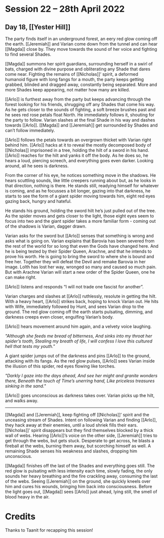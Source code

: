 # Session 22 – 28th April 2022
## Day 18, [[Yester Hill]]

The party finds itself in an underground forest, an eery red glow coming off the earth.  [[Jeremiah]] and Varian come down from the tunnel and can hear [[Magda]] close by. They move towards the sound of her voice and fighting to find several Shades.

[[Magda]] summons her spirit guardians, surrounding herself in a swirl of bats, charged with divine purpose and obliterating any Shade that dares come near. Fighting the remains of [[Nicholas]]’ spirit, a deformed humanoid figure with long fangs for a mouth, the party keeps getting grabbed, blinded and dragged away, constantly being separated. More and more Shades keep appearing, not matter how many are killed.

[[Arlo]] is furthest away from the party but keeps advancing through the forest looking for his friends, shrugging off any Shades that come his way. As he gets closer to the sounds of fighting, a soft breeze brushes past and he sees red rose petals float North. He immediately follows it, shouting for the party to follow. Varian slashes at the final Shade in his way and dashes towards [[Arlo]]. [[Magda]] and [[Jeremiah]] get surrounded by Shades and can’t follow immediately.

[[Arlo]] follows the petals towards an overgrown thicket with Varian right behind him. [[Arlo]] hacks at it to reveal the mostly decomposed body of [[Nicholas]] imprisoned in a tree, holding the hilt of a sword in his hand. [[Arlo]] reaches for the hilt and yanks it off the body. As he does so, he hears a loud, piercing screech, and everything goes even darker. Looking around, all he sees is darkness. 

From the corner of his eye, he notices something move in the shadows. He hears scuttling sounds, like little creepers running about but, as he looks in that direction, nothing is there. He stands still, readying himself for whatever is coming, and as he focusses a bit longer, gazing into that darkness, he starts to see the form of a giant spider moving towards him, eight red eyes gazing back, hungry and hateful.

He stands his ground, holding the sword hilt he’s just pulled out of the tree. As the spider moves and gets closer to the light, those eight eyes seem to focus into two and the giant spider takes a more familiar form - coming out of the shadows is Varian, dagger drawn.

Varian asks for the sword but [[Arlo]] senses that something is wrong and asks what is going on. Varian explains that Barovia has been severed from the rest of the world for so long that even the Gods have changed here. And he is being tested by their Spider Queen, Arachne, and that he intends to prove his worth. He is going to bring the sword to where she is bound and free her. Together they will defeat the Devil and remake Barovia in her image. Lolth has lost her way, wronged so many and caused so much pain. But with Arachne Varian will start a new order of the Spider Queen, one he can make right.

[[Arlo]] listens and responds “I will not trade one fascist for another”.

Varian charges and slashes at [[Arlo]] ruthlessly, resolute in getting the hilt. With a heavy heart, [[Arlo]] strikes back, hoping to knock Varian out. He hits with Wife, immediately followed by Hunt, and sees Varian drop to the ground. The red glow coming off the earth starts pulsating, dimming, and darkness creeps even closer, engulfing Varian’s body.

[[Arlo]] hears movement around him again, and a velvety voice laughing.

*"Although she feeds me bread of bitterness,*
*And sinks into my throat her spider’s tooth,*
*Stealing my breath of life, I will confess*
*I love this cultured hell that tests my youth."*

A giant spider jumps out of the darkness and pins [[Arlo]] to the ground, attacking with its fangs. As the red glow pulses, [[Arlo]] sees Varian inside the illusion of this spider, red eyes flowing like torches.

*"Darkly I gaze into the days ahead,*
*And see her might and granite wonders there,*
*Beneath the touch of Time’s unerring hand,*
*Like priceless treasures sinking in the sand."*

[[Arlo]] goes unconscious as darkness takes over. Varian picks up the hilt, and walks away.

___

[[Magda]] and [[Jeremiah]], keep fighting off [[Nicholas]]’ spirit and the unceasing stream of Shades. Intent on following Varian and finding [[Arlo]], they hack away at their enemies, until a loud shriek fills their ears. [[Nicholas]]’ spirit disappears but they find themselves blocked by a thick wall of webs. Hearing [[Arlo]]’s voice on the other side, [[Jeremiah]] tries to get through the webs, but gets stuck. Desperate to get across, he blasts a fireball at the webs, burning them away, but scorching himself as well. A remaining Shade senses his weakness and slashes, dropping him unconscious.

[[Magda]] finishes off the last of the Shades and everything goes still. The red glow is pulsating with less intensity each time, slowly fading, the only sounds her heavy breathing and the fire crackling away, consuming the last of the webs. Seeing [[Jeremiah]] on the ground, she quickly kneels over him and cures his wounds, bringing him back into consciousness.
Before the light goes out, [[Magda]] sees [[Arlo]] just ahead, lying still, the smell of blood heavy in the air.

# Credits

Thanks to Taanit for recapping this session!